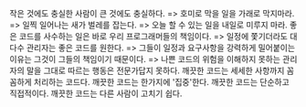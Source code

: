 작은 것에도 충실한 사람이 큰 것에도 충실하다.
=> 호미로 막을 일을 가래로 막지마라.
=> 일찍 일어나는 새가 벌레를 잡는다.
=> 오늘 할 수 있는 일을 내일로 미루지 마라.
좋은 코드를 사수하는 일은 바로 우리 프로그래머들의 책임이다.
=> 일정에 쫓기더라도 대다수 관리자는 좋은 코드를 원한다.
=> 그들이 일정과 요구사항을 강력하게 밀어붙이는 이유는 그것이 그들의 책임이기 때문이다.
=> 나쁜 코드의 위험을 이해하지 못하는 관리자의 말을 그대로 따르는 행동은 전문가답지 못하다.
깨끗한 코드는 세세한 사항까지 꼼꼼하게 처리하는 코드다.
깨끗한 코드는 한가지에 '집중'한다.
깨끗한 코드는 단순하고 직접적이다.
깨끗한 코드는 다른 사람이 고치기 쉽다.
